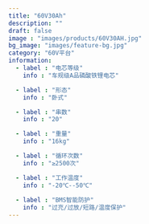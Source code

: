 ```yaml
---
title: "60V30Ah"
description: ""
draft: false
image : "images/products/60V30AH.jpg"
bg_image: "images/feature-bg.jpg"
category: "60V平台" 
information:
  - label : "电芯等级"
    info : "车规级A品磷酸铁锂电芯"

  - label : "形态"
    info : "卧式"

  - label : "串数"
    info : "20"

  - label : "重量"
    info : "16kg"

  - label : "循环次数"
    info : "≥2500次"

  - label : "工作温度"
    info : "-20℃--50℃"
    
  - label : "BMS智能防护"
    info : "过充/过放/短路/温度保护"
---
```


